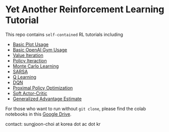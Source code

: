 # Yet Another Reinforcement Learning Tutorial

This repo contains `self-contained` RL tutorials including
- [Basic Plot Usage](https://github.com/sjchoi86/rl_tutorial/blob/main/notebooks/01_basic_grid_plot.ipynb)
- [Basic OpenAI Gym Usage](https://github.com/sjchoi86/rl_tutorial/blob/main/notebooks/02_basic_gym_usage.ipynb)
- [Value Iteration](https://github.com/sjchoi86/rl_tutorial/blob/main/notebooks/03_value_iteration.ipynb)
- [Policy Iteraction](https://github.com/sjchoi86/rl_tutorial/blob/main/notebooks/04_policy_iteration.ipynb)
- [Monte Carlo Learning](https://github.com/sjchoi86/rl_tutorial/blob/main/notebooks/05_monte_carlo_learning.ipynb)
- [SARSA](https://github.com/sjchoi86/rl_tutorial/blob/main/notebooks/06_sarsa.ipynb)
- [Q Learning](https://github.com/sjchoi86/rl_tutorial/blob/main/notebooks/07_q_learning.ipynb)
- [DQN](https://github.com/sjchoi86/rl_tutorial/blob/main/notebooks/08_dqn.ipynb)
- [Proximal Policy Optimization](https://github.com/sjchoi86/rl_tutorial/blob/main/notebooks/09_ppo.ipynb)
- [Soft Actor-Critic](https://github.com/sjchoi86/rl_tutorial/blob/main/notebooks/10_sac.ipynb)
- [Generalized Advantage Estimate](https://github.com/sjchoi86/rl_tutorial/blob/main/notebooks/11_gae.ipynb)

For those who want to run without `git clone`, please find the colab notebooks in this [Google Drive](https://drive.google.com/drive/folders/1YUH1Wre_CTb0QG8uUeVF97mMZfMGQxnn?usp=sharing). 

contact: sungjoon-choi at korea dot ac dot kr
